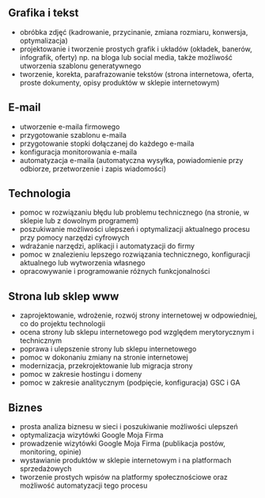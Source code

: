 ## Grafika i tekst

- obróbka zdjęć (kadrowanie, przycinanie, zmiana rozmiaru, konwersja, optymalizacja)
- projektowanie i tworzenie prostych grafik i układów (okładek, banerów, infografik, oferty) np. na bloga lub social media, także możliwość utworzenia szablonu generatywnego
- tworzenie, korekta, parafrazowanie tekstów (strona internetowa, oferta, proste dokumenty, opisy produktów w sklepie internetowym)

## E-mail

- utworzenie e-maila firmowego
- przygotowanie szablonu e-maila
- przygotowanie stopki dołączanej do każdego e-maila
- konfiguracja monitorowania e-maila
- automatyzacja e-maila (automatyczna wysyłka, powiadomienie przy odbiorze, przetworzenie i zapis wiadomości)

## Technologia

- pomoc w rozwiązaniu błędu lub problemu technicznego (na stronie, w sklepie lub z dowolnym programem)
- poszukiwanie możliwości ulepszeń i optymalizacji aktualnego procesu przy pomocy narzędzi cyfrowych
- wdrażanie narzędzi, aplikacji i automatyzacji do firmy
- pomoc w znalezieniu lepszego rozwiązania technicznego, konfiguracji aktualnego lub wytworzenia własnego
- opracowywanie i programowanie różnych funkcjonalności

## Strona lub sklep www

- zaprojektowanie, wdrożenie, rozwój strony internetowej w odpowiedniej, co do projektu technologii
- ocena strony lub sklepu internetowego pod względem merytorycznym i technicznym
- poprawa i ulepszenie strony lub sklepu internetowego
- pomoc w dokonaniu zmiany na stronie internetowej
- modernizacja, przekrojektowanie lub migracja strony
- pomoc w zakresie hostingu i domeny
- pomoc w zakresie analitycznym (podpięcie, konfiguracja) GSC i GA

## Biznes

- prosta analiza biznesu w sieci i poszukiwanie możliwości ulepszeń
- optymalizacja wizytówki Google Moja Firma
- prowadzenie wizytówki Google Moja Firma (publikacja postów, monitoring, opinie)
- wystawianie produktów w sklepie internetowym i na platformach sprzedażowych
- tworzenie prostych wpisów na platformy społecznościowe oraz możliwość automatyzacji tego procesu
